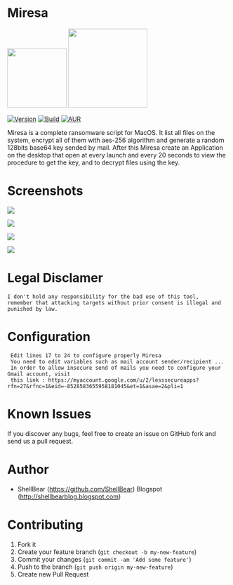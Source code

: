 Miresa
=

<img src="http://i.imgur.com/keNyJQX.png" width="135"> <img src="http://freevector.co/wp-content/uploads/2014/04/49703-dollar-money-sign-on-locked-padlock-security-symbol.png" width="180"> 


[![Version](https://img.shields.io/badge/MIRESA-1.0-brightgreen.svg?maxAge=259200)]()
[![Build](https://img.shields.io/badge/Supported_OS-macOS-orange.svg)]()
[![AUR](https://img.shields.io/aur/license/yaourt.svg)]()


Miresa is a complete ransomware script for MacOS. It list all files on the system, encrypt all of them with aes-256 algorithm and generate a random 128bits base64 key sended by mail. After this Miresa create an Application on the desktop that open at every launch and every 20 seconds to view the procedure to get the key, and to decrypt files using the key.


Screenshots
=

![](http://i.imgur.com/pjMCjtf.png)

![](http://i.imgur.com/cE49sZM.png)

![](http://i.imgur.com/KXXYZJH.png)

![](http://i.imgur.com/ZZkADW0.png)

Legal Disclamer
=
    I don't hold any responsibility for the bad use of this tool,
    remember that attacking targets without prior consent is illegal and punished by law.

Configuration 
=
     Edit lines 17 to 24 to configure properly Miresa
     You need to edit variables such as mail account sender/recipient ...
     In order to allow insecure send of mails you need to configure your Gmail account, visit  
     this link : https://myaccount.google.com/u/2/lesssecureapps?rfn=27&rfnc=1&eid=-8528583655958181045&et=1&asae=2&pli=1
  


Known Issues
=

If you discover any bugs, feel free to create an issue on GitHub fork and
send us a pull request.


Author
=

* ShellBear (https://github.com/ShellBear)
Blogspot (http://shellbearblog.blogspot.com)

Contributing
=

1. Fork it
2. Create your feature branch (`git checkout -b my-new-feature`)
3. Commit your changes (`git commit -am 'Add some feature'`)
4. Push to the branch (`git push origin my-new-feature`)
5. Create new Pull Request
